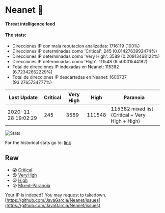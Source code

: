 # Neanet :hocho:
#### Threat intelligence feed
#### The stats:

- Direcciones IP con mala reputacion analizadas: 1716119 (100%)
- Direcciones IP determinadas como 'Critical':  245 (0.0142763992474%)
- Direcciones IP determinadas como 'Very High':  3589 (0.20913468122%)
- Direcciones IP determinadas como 'High':  111548 (6.50001544182)
- Total de direcciones IP indexadas en Neanet:  115382 (6.72342652229%)
- Total de direcciones IP descartadas en Neanet:  1600737 (93.2765734777%)

| Last Update | Critical | Very High | High | Paranoia |
| --- | --- | --- | --- | --- |
| 2020-11-28 19:02:29 | 245 | 3589 | 111548 | 115382 mixed list (Critical + Very High + High)|

![Stats](https://docs.google.com/spreadsheets/d/e/2PACX-1vSnaNMIXVabIpDJjufMlzH7poXnshF3mgd8Is1g9ytUEzVsP5my4Trn8f-xkoLLQ38xpL3HtmUexLo6/pubchart?oid=501124687&format=image)

For the historical stats go to: [link](/stats.csv)
## Raw
- :scream: [Critical](https://raw.githubusercontent.com/JavaGarcia/Neanet/master/blacklists/neanet_critical.txt)
- :fearful: [VeryHigh](https://raw.githubusercontent.com/JavaGarcia/Neanet/master/blacklists/neanet_veryHigh.txtt)
- :frowning: [High](https://raw.githubusercontent.com/JavaGarcia/Neanet/master/blacklists/neanet_high.txt)
- :dizzy_face: [Mixed-Paranoia](https://raw.githubusercontent.com/JavaGarcia/Neanet/master/blacklists/neanet_all.txt)


Your IP is indexed? You may request to takedown. [https://github.com/JavaGarcia/Neanet/issues](https://github.com/JavaGarcia/Neanet/issues)











































































































































































































































































































































































































































































































































































































































































































































































































































































































































































































































































































































































































































































































































































































































































































































































































































































































































































































































































































































































































































































































































































































































































































































































































































































































































































